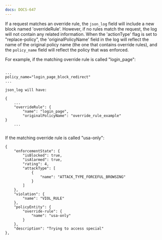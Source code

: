 ```yaml
---
docs: DOCS-647
---
```

If a request matches an override rule, the `json_log` field will include a new block named 'overrideRule'. However, if no rules match the request, the log will not contain any related information. When the 'actionType' flag is set to "replace-policy", the 'originalPolicyName' field in the log will reflect the name of the original policy name (the one that contains override rules), and the `policy_name` field will reflect the policy that was enforced.

For example, if the matching override rule is called "login_page":

```shell

...
policy_name="login_page_block_redirect"
...
 
json_log will have:
 
{
    ...
    "overrideRule": {
        "name": "login_page",
        "originalPolicyName": "override_rule_example" 
}
    ...
 
```

If the matching override rule is called "usa-only":

```shell
{
    "enforcementState": {
        "isBlocked": true,
        "isAlarmed": true,
        "rating": 4,
        "attackType": [
            {
                "name": "ATTACK_TYPE_FORCEFUL_BROWSING"
            }
        ]
    },
    "violation": {
        "name": "VIOL_RULE"
    },
    "policyEntity": {
        "override-rule": {
            "name": "usa-only"
        }
    },
    "description": "Trying to access special"
},

```
